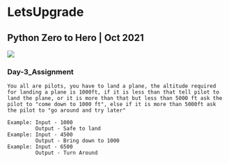 # LetsUpgrade

## Python Zero to Hero | Oct 2021
<a href="https://youtu.be/Qysxyvo9N7I"> <img src="https://i.ytimg.com/vi/Qysxyvo9N7I/mqdefault.jpg"> </a>
### Day-3_Assignment

```
You all are pilots, you have to land a plane, the altitude required for landing a plane is 1000ft, if it is less than that tell pilot to land the plane, or it is more than that but less than 5000 ft ask the pilot to "come down to 1000 ft", else if it is more than 5000ft ask the pilot to "go around and try later"

Example: Input - 1000
         Output - Safe to land 
Example: Input - 4500
         Output - Bring down to 1000
Example: Input - 6500
         Output - Turn Around
```
